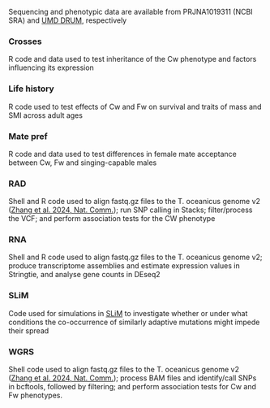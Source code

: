 Sequencing and phenotypic data are available from PRJNA1019311 (NCBI SRA) and [UMD DRUM](https://doi.org/10.13016/ehst-57yz), respectively

### Crosses
R code and data used to test inheritance of the Cw phenotype and factors influencing its expression

### Life history
R code used to test effects of Cw and Fw on survival and traits of mass and SMI across adult ages

### Mate pref
R code and data used to test differences in female mate acceptance between Cw, Fw and singing-capable males

### RAD 
Shell and R code used to align fastq.gz files to the T. oceanicus genome v2 ([Zhang et al. 2024, Nat. Comm.](https://www.nature.com/articles/s41467-024-49344-4)); run SNP calling in Stacks; filter/process the VCF; and perform association tests for the CW phenotype

### RNA
Shell and R code used to align fastq.gz files to the T. oceanicus genome v2; produce transcriptome assemblies and estimate expression values in Stringtie, and analyse gene counts in DEseq2

### SLiM
Code used for simulations in [SLiM](https://messerlab.org/slim/) to investigate whether or under what conditions the co-occurrence of similarly adaptive mutations might impede their spread

### WGRS 
Shell code used to align fastq.gz files to the T. oceanicus genome v2 ([Zhang et al. 2024, Nat. Comm.](https://www.nature.com/articles/s41467-024-49344-4)); process BAM files and identify/call SNPs in bcftools, followed by filtering; and perform association tests for Cw and Fw phenotypes. 
